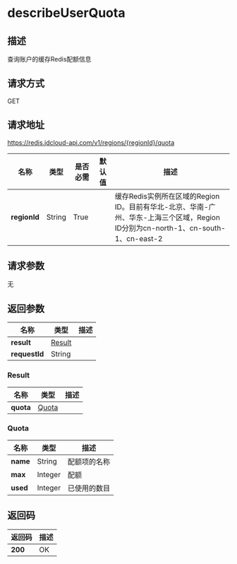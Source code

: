 # describeUserQuota


## 描述
查询账户的缓存Redis配额信息

## 请求方式
GET

## 请求地址
https://redis.jdcloud-api.com/v1/regions/{regionId}/quota

|名称|类型|是否必需|默认值|描述|
|---|---|---|---|---|
|**regionId**|String|True| |缓存Redis实例所在区域的Region ID。目前有华北-北京、华南-广州、华东-上海三个区域，Region ID分别为cn-north-1、cn-south-1、cn-east-2|

## 请求参数
无


## 返回参数
|名称|类型|描述|
|---|---|---|
|**result**|[Result](user-content-describeuserquota#result)| |
|**requestId**|String| |

### <div id="result">Result</div>
|名称|类型|描述|
|---|---|---|
|**quota**|[Quota](user-content-describeuserquota#quota)| |
### <div id="quota">Quota</div>
|名称|类型|描述|
|---|---|---|
|**name**|String|配额项的名称|
|**max**|Integer|配额|
|**used**|Integer|已使用的数目|

## 返回码
|返回码|描述|
|---|---|
|**200**|OK|
